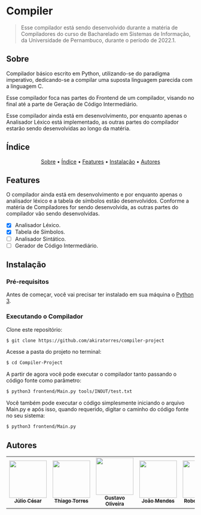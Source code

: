 # Compiler

> Esse compilador está sendo desenvolvido durante a matéria de Compiladores do curso de Bacharelado em Sistemas de Informação, da Universidade de Pernambuco, durante o período de 2022.1.

## Sobre

Compilador básico escrito em Python, utilizando-se do paradigma imperativo, dedicando-se a compilar uma suposta linguagem parecida com a linguagem C. 

Esse compilador foca nas partes do Frontend de um compilador, visando no final até a parte de Geração de Código Intermediário.

Esse compilador ainda está em desenvolvimento, por enquanto apenas o Analisador Léxico está implementado, as outras partes do compilador estarão sendo desenvolvidas ao longo da matéria.

## Índice

<p align="center">
 <a href="#sobre">Sobre</a> •
 <a href="#índice">Índice</a> • 
 <a href="#features">Features</a> • 
 <a href="#instalação">Instalação</a> •  
 <a href="#autores">Autores</a> 
</p>

## Features

O compilador ainda está em desenvolvimento e por enquanto apenas o analisador léxico e a tabela de símbolos estão desenvolvidos. Conforme a matéria de Compiladores for sendo desenvolvida, as outras partes do compilador vão sendo desenvolvidas.

-   [x] Analisador Léxico.
-   [x] Tabela de Símbolos.
-   [ ] Analisador Sintático.
-   [ ] Gerador de Código Intermediário.

## Instalação

### Pré-requisitos

Antes de começar, você vai precisar ter instalado em sua máquina o [Python 3](https://www.python.org).


### Executando o Compilador

Clone este repositório:

```bash
$ git clone https://github.com/akiratorres/compiler-project
```

Acesse a pasta do projeto no terminal:

```bash
$ cd Compiler-Project
```

A partir de agora você pode executar o compilador tanto passando o código fonte como parâmetro:

```bash
$ python3 frontend/Main.py tools/INOUT/test.txt
```

Você também pode executar o código simplesmente iniciando o arquivo Main.py e após isso, quando requerido, digitar o caminho do código fonte no seu sistema:
```bash
$ python3 frontend/Main.py
```


## Autores

<table>
  <tr>
    <td align="center"><a href="https://github.com/AsTunO"><img src="https://github.com/AsTunO.png" width="100px;" alt=""/><br /><sub><b>Júlio César</b></sub></td>
    <td align="center"><a href="https://github.com/AkiraTorres"><img src="https://github.com/AkiraTorres.png" width="100px;" alt=""/><br /><sub><b>Thiago Torres</b></sub></a></td>
    <td align="center"><a href="https://github.com/Gustavoo151"><img src="https://github.com/Gustavoo151.png" width="100px;" alt=""/><br /><sub><b>Gustavo Oliveira</b></sub></td>
    <td align="center"><a href="https://github.com/JonhPK"><img src="https://github.com/JonhPK.png" width="100px;" alt=""/><br /><sub><b>João Mendes</b></sub></td>
    <td align="center"><a href="https://github.com/Cesar0000"><img src="https://github.com/Cesar0000.png" width="100px;" alt=""/><br /><sub><b>Roberto Cesar</b></sub</td>
  </tr>
</table>
